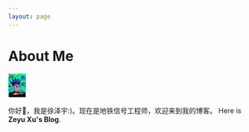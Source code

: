 ```yaml
---
layout: page
---
```

# About Me

<img src="xuzeyu.jpg" class="floatpic" width="36" height="48">

你好👋，我是徐泽宇:)。现在是地铁信号工程师，欢迎来到我的博客。
Here is **Zeyu Xu's Blog**.
<!-- 过去做了什么，解决了什么问题，怎么解决问题，最难的问题是什么，我是如何解决的 -->
